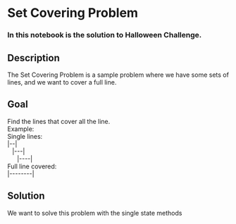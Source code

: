 # Set Covering Problem
### In this notebook is the solution to Halloween Challenge.

## Description
The Set Covering Problem is a sample problem where we have some sets of lines, and we want to cover a full line.

## Goal
Find the lines that cover all the line. <br>
Example: <br>
Single lines: <br>
\|--| <br>
&ensp; \|---| <br>
&ensp; &ensp; \|----| <br>
Full line covered: <br>
\|--------|

## Solution
We want to solve this problem with the single state methods<br>